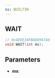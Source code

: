 ```yaml
---
ns: BUILTIN
---
```

## WAIT

```c
// 0x4EDE34FBADD967A6
void WAIT(int ms);
```

## Parameters
* **ms**:

